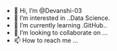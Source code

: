 - 👋 Hi, I’m @Devanshi-03
- 👀 I’m interested in ..Data Science.
- 🌱 I’m currently learning .GitHub..
- 💞️ I’m looking to collaborate on ...
- 📫 How to reach me ...

<!---
Devanshi-03/Devanshi-03 is a ✨ special ✨ repository because its `README.md` (this file) appears on your GitHub profile.
You can click the Preview link to take a look at your changes.
--->
